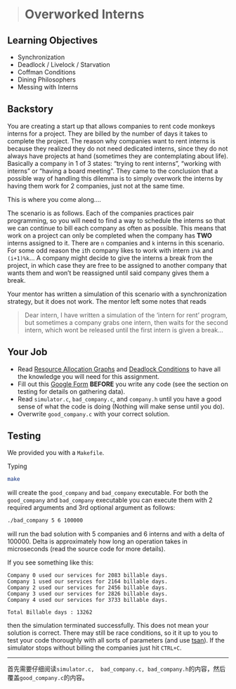 > # Overworked Interns

## Learning Objectives

- Synchronization
- Deadlock / Livelock / Starvation
- Coffman Conditions
- Dining Philosophers
- Messing with Interns

## Backstory

You are creating a start up that allows companies to rent code monkeys interns for a project. They are billed by the number of days it takes to complete the project. The reason why companies want to rent interns is because they realized they do not need dedicated interns, since they do not always have projects at hand (sometimes they are contemplating about life). Basically a company in 1 of 3 states: “trying to rent interns”, “working with interns” or “having a board meeting”. They came to the conclusion that a possible way of handling this dilemma is to simply overwork the interns by having them work for 2 companies, just not at the same time.

This is where you come along….

The scenario is as follows. Each of the companies practices pair programming, so you will need to find a way to schedule the interns so that we can continue to bill each company as often as possible. This means that work on a project can only be completed when the company has **TWO** interns assigned to it. There are `n` companies and `k` interns in this scenario. For some odd reason the `i`th company likes to work with intern `i%k` and `(i+1)%k`… A company might decide to give the interns a break from the project, in which case they are free to be assigned to another company that wants them and won’t be reassigned until said company gives them a break.

Your mentor has written a simulation of this scenario with a synchronization strategy, but it does not work. The mentor left some notes that reads

> Dear intern, I have written a simulation of the ‘intern for rent’ program, but sometimes a company grabs one intern, then waits for the second intern, which wont be released until the first intern is given a break…

## Your Job

- Read [Resource Allocation Graphs](https://github.com/angrave/SystemProgramming/wiki/Deadlock%2C-Part-1%3A-Resource-Allocation-Graph) and [Deadlock Conditions](https://github.com/angrave/SystemProgramming/wiki/Deadlock%2C-Part-2%3A-Deadlock-Conditions) to have all the knowledge you will need for this assignment.
- Fill out this [Google Form](http://goo.gl/forms/BdDaErdQjT) **BEFORE** you write any code (see the section on testing for details on gathering data).
- Read `simulator.c`, `bad_company.c`, and `company.h` until you have a good sense of what the code is doing (Nothing will make sense until you do).
- Overwrite `good_company.c` with your correct solution.

## Testing

We provided you with a `Makefile`.

Typing

```bash
make
```

will create the `good_company` and `bad_company` executable. For both the `good_company` and `bad_company` executable you can execute them with 2 required arguments and 3rd optional argument as follows:

```bash
./bad_company 5 6 100000
```

will run the bad solution with 5 companies and 6 interns and with a delta of 100000. Delta is approximately how long an operation takes in microseconds (read the source code for more details).

If you see something like this:

```
Company 0 used our services for 2083 billable days.
Company 1 used our services for 2164 billable days.
Company 2 used our services for 2456 billable days.
Company 3 used our services for 2826 billable days.
Company 4 used our services for 3733 billable days.

Total Billable days : 13262
```

then the simulation terminated successfully. This does not mean your solution is correct. There may still be race conditions, so it it up to you to test your code thoroughly with all sorts of parameters (and use [tsan](https://courses.engr.illinois.edu/cs241/sp2016/tsan)). If the simulator stops without billing the companies just hit `CTRL+C`.

------

首先需要仔细阅读`simulator.c,  bad_company.c, bad_company.h`的内容，然后覆盖`good_company.c`的内容。















